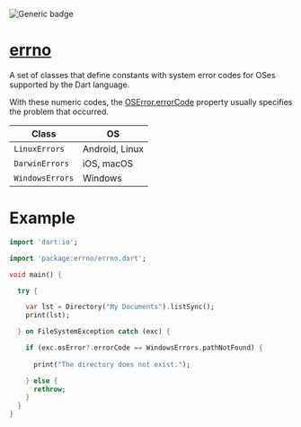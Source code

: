![Generic badge](https://img.shields.io/badge/status-draft-error.svg)

# [errno](https://github.com/rtmigo/errno)

A set of classes that define constants with system error codes for OSes 
supported by the Dart language.

With these numeric codes, the [OSError.errorCode](https://api.dart.dev/stable/dart-io/OSError/errorCode.html) 
property usually specifies the problem that occurred.



| Class           | OS             |
|-----------------|----------------|
| `LinuxErrors`   | Android, Linux |
| `DarwinErrors`  | iOS, macOS     |
| `WindowsErrors` | Windows        |

# Example 

``` dart
import 'dart:io';

import 'package:errno/errno.dart';

void main() {

  try {

    var lst = Directory("My Documents").listSync();
    print(lst);

  } on FileSystemException catch (exc) {

    if (exc.osError?.errorCode == WindowsErrors.pathNotFound) {
      
      print("The directory does not exist.");

    } else {
      rethrow;
    }
  }
}
```


